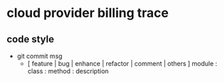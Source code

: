 # cloud provider billing trace

## code style
- git commit msg
  - [ feature | bug | enhance | refactor | comment | others ] module : class : method : description